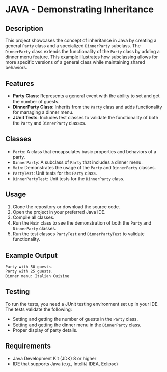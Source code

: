 # JAVA - Demonstrating Inheritance

## Description
This project showcases the concept of inheritance in Java by creating a general `Party` class and a specialized `DinnerParty` subclass. The `DinnerParty` class extends the functionality of the `Party` class by adding a dinner menu feature. This example illustrates how subclassing allows for more specific versions of a general class while maintaining shared behaviors.

## Features
- **Party Class**: Represents a general event with the ability to set and get the number of guests.
- **DinnerParty Class**: Inherits from the `Party` class and adds functionality for managing a dinner menu.
- **JUnit Tests**: Includes test classes to validate the functionality of both the `Party` and `DinnerParty` classes.

## Classes
- `Party`: A class that encapsulates basic properties and behaviors of a party.
- `DinnerParty`: A subclass of `Party` that includes a dinner menu.
- `Main`: Demonstrates the usage of the `Party` and `DinnerParty` classes.
- `PartyTest`: Unit tests for the `Party` class.
- `DinnerPartyTest`: Unit tests for the `DinnerParty` class.

## Usage
1. Clone the repository or download the source code.
2. Open the project in your preferred Java IDE.
3. Compile all classes.
4. Run the `Main` class to see the demonstration of both the `Party` and `DinnerParty` classes.
5. Run the test classes `PartyTest` and `DinnerPartyTest` to validate functionality.

## Example Output
```
Party with 50 guests.
Party with 25 guests.
Dinner menu: Italian Cuisine
```

## Testing
To run the tests, you need a JUnit testing environment set up in your IDE. The tests validate the following:
- Setting and getting the number of guests in the `Party` class.
- Setting and getting the dinner menu in the `DinnerParty` class.
- Proper display of party details.

## Requirements
- Java Development Kit (JDK) 8 or higher
- IDE that supports Java (e.g., IntelliJ IDEA, Eclipse)
